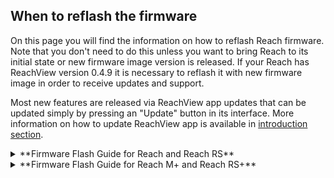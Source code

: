 ## When to reflash the firmware

On this page you will find the information on how to reflash Reach firmware.
Note that you don't need to do this unless you want to bring Reach to its initial state or new firmware image version is released. If your Reach has ReachView version 0.4.9 it is necessary to reflash it with new firmware image in order to receive updates and support.

Most new features are released via ReachView app updates that can be updated simply by pressing an "Update" button in its interface. More information on how to update ReachView app is available in [introduction section](/common/reachview/#updating).

<details close>
<summary>**Firmware Flash Guide for Reach and Reach RS**</summary>

## Emlid Reach RTK firmware download

Get the latest version:

[**Reach Image v2.16  ↓**](https://files.emlid.com/images/ReachImage_v2.16.0.zip), [(md5)](https://files.emlid.com/images/reachview-MD5SUMS)


## Flashing process

#### Windows

Before flashing:

* Install [Intel Edison driver](http://files.emlid.com/firmware-reflashing-tool/IntelEdisonDriverSetup1.2.1.exe)
* Unzip downloaded image
* Download copy of [dfu-util.exe](https://files.emlid.com/images/dfu-util/dfu-util.exe) and [libusb-1.0.dll](https://files.emlid.com/images/dfu-util/libusb-1.0.dll)
* Place these files in the same folder as the image files
* Unplug Reach if it's plugged in

To flash:

1. Navigate to the image directory
2. Run `flashall.bat`
3. Plug Reach in
4. Monitor progress in the terminal window
5. Proceed to "After flashing"

#### Mac OS X

Before flashing:

* Unzip downloaded image
* Install **[homebrew](http://brew.sh)**
* Install dependencies with `brew install dfu-util coreutils gnu-getopt lsusb`
* Unplug Reach if it's plugged in

To flash:

1. `cd` into the image directory
2. Run `./flashall.sh`
3. Plug Reach in
4. Monitor progress in the terminal window
5. Proceed to "After flashing"

#### Linux

Before flashing:

* Unzip downloaded image
* Install dfu-util with `sudo apt-get install dfu-util`
* Unplug Reach if it's plugged in

To flash:

1. `cd` into the image directory
2. Run `sudo ./flashall.sh`
3. Plug Reach in
4. Monitor progress in the terminal window
5. Proceed to "After flashing"

## After flashing

After the initial process is done, Reach will reboot. **Do not unplug it until it reboots and goes through the initial setup process completely**.


Proceed to Quickstart section to set up your Reach / Reach RS:

* [Quickstart for Reach](https://docs.emlid.com/reach/quickstart/)
* [Quickstart for Reach RS](https://docs.emlid.com/reachrs/quickstart/)

</details>

<details close>

<summary>**Firmware Flash Guide for Reach M+ and Reach RS+**</summary>

## Emlid Reach M+ and Reach RS+ firmware download

Get the latest version:

[**Reach Plus Image v2.16  ↓**](http://files.emlid.com/images/reach-plus-v2.16.0.zip), [(md5)](http://files.emlid.com/images/reach-plus-MD5SUMS)

## Flashing process

!!! note "" 
	In the meantime, please use Windows operating system to flash your Reach M+ or Reach RS+ device. Flash tool for Mac OS X and Linux are coming soon.

Get Firmware Flash tool for Windows: [Reach Firmware Flash Tool](https://files.emlid.com/rs-plus-flasher/Reach%20Firmware%20Flash%20Tool.zip).

#### Flashing Reach M+ and Reach RS+

Before the first launch of Flash tool you need to install USB driver using Zadig tool. You can find Zadig.exe file in Firmware Flash tool zip-folder. Reach should be connected in Firmware Update mode.

##### Entering Firmware Update Mode

To enable Firmware Update mode on **Reach RS+** press and hold the power button and then plug the USB into PC. All three LEDs should blink several times simultaneously, and then start blinking one after another. <br> <p style="text-align:center" ><img src="../img/reachview/firmware-reflashing/flashing-mode.gif" style="width: 400px;" /></p>

To enable Firmware Update mode on **Reach M+** use a pin to press and hold the button, located in the deepening under the power LED and then plug the USB into PC. No LEDs should blink. <br> <p style="text-align:center" ><img src="../img/reachview/firmware-reflashing/flashing-mode-m.gif" style="width: 400px;" /></p>

After connecting Reach in Firmware Update mode run Zadig.exe and wait for '1 device found' message in the bottom left corner. 

!!! tip ""
	You have to install the driver with Zadig on your PC just once. During the next firmware update, you can skip this step.

Then press '**install driver**' button.

<p style="text-align:center" ><img src="../img/reachview/firmware-reflashing/zadig-tool.PNG"/></p>

!!! note ""
	Tick the "Edit" checkbox on the right hand side and enter any USB device name you like. Later it will help to distinguish your device from other USB entries in the Device Manager.


To flash:

* Unzip downloaded image and Firmware Flash tool to **C:\Emlid**
* Run **Reach Firmware Flash Tool.exe** as an administrator
* Connect Reach in Firmware Update mode to PC and wait until eMMC is initialized
* In the "**Image File**" field select Reach image
* Check disk letter in "**Device**" field to ensure you are flashing Reach, not another device

<p style="text-align:center" ><img src="../img/reachview/firmware-reflashing/reachplus-flasher.PNG"/></p>

* Hit **Start**. It will initiate flash process
* Proceed to "After flashing"

## After flashing

If flashing has been completed successfully you will see 'Device is rebooting...' message. You may disconnect your Reach M+ or RS+ at this point.

The LEDs are off while device is rebooting. They will glow up approximately in 1 minute.

Proceed to Quickstart section to set up your Reach M+ or Reach RS+:

* [Quickstart for Reach M+](https://docs.emlid.com/reachm-plus/quickstart/)
* [Quickstart for Reach RS+](https://docs.emlid.com/reachrs/quickstart/)

</details>


